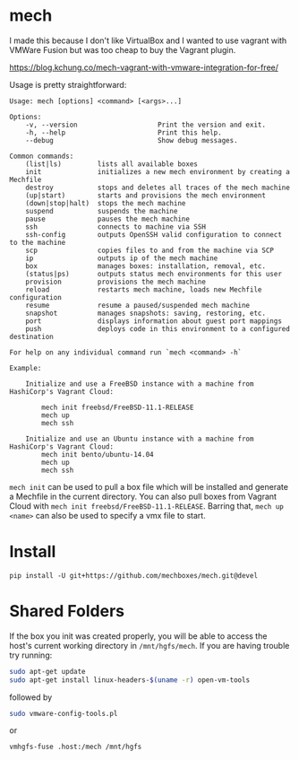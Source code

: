 # mech

I made this because I don't like VirtualBox and I wanted to use vagrant with VMWare Fusion but was too cheap to buy the Vagrant plugin.

https://blog.kchung.co/mech-vagrant-with-vmware-integration-for-free/

Usage is pretty straightforward:

```
Usage: mech [options] <command> [<args>...]

Options:
    -v, --version                    Print the version and exit.
    -h, --help                       Print this help.
    --debug                          Show debug messages.

Common commands:
    (list|ls)         lists all available boxes
    init              initializes a new mech environment by creating a Mechfile
    destroy           stops and deletes all traces of the mech machine
    (up|start)        starts and provisions the mech environment
    (down|stop|halt)  stops the mech machine
    suspend           suspends the machine
    pause             pauses the mech machine
    ssh               connects to machine via SSH
    ssh-config        outputs OpenSSH valid configuration to connect to the machine
    scp               copies files to and from the machine via SCP
    ip                outputs ip of the mech machine
    box               manages boxes: installation, removal, etc.
    (status|ps)       outputs status mech environments for this user
    provision         provisions the mech machine
    reload            restarts mech machine, loads new Mechfile configuration
    resume            resume a paused/suspended mech machine
    snapshot          manages snapshots: saving, restoring, etc.
    port              displays information about guest port mappings
    push              deploys code in this environment to a configured destination

For help on any individual command run `mech <command> -h`

Example:

    Initialize and use a FreeBSD instance with a machine from HashiCorp's Vagrant Cloud:

        mech init freebsd/FreeBSD-11.1-RELEASE
        mech up
        mech ssh

    Initialize and use an Ubuntu instance with a machine from HashiCorp's Vagrant Cloud:
        mech init bento/ubuntu-14.04
        mech up
        mech ssh

```

`mech init` can be used to pull a box file which will be installed and generate a Mechfile in the current directory. You can also pull boxes from Vagrant Cloud with `mech init freebsd/FreeBSD-11.1-RELEASE`. Barring that, `mech up <name>` can also be used to specify a vmx file to start.

# Install

`pip install -U git+https://github.com/mechboxes/mech.git@devel`

# Shared Folders

If the box you init was created properly, you will be able to access the host's current working directory in `/mnt/hgfs/mech`. If you are having trouble try running:

```bash
sudo apt-get update
sudo apt-get install linux-headers-$(uname -r) open-vm-tools
```

followed by

```bash
sudo vmware-config-tools.pl
```

or

```bash
vmhgfs-fuse .host:/mech /mnt/hgfs
```

